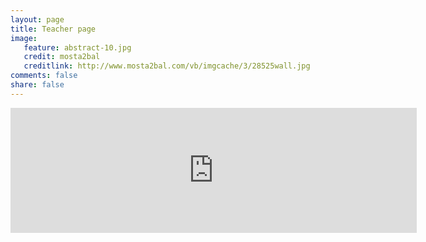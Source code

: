 ```yaml
---
layout: page
title: Teacher page
image: 
   feature: abstract-10.jpg
   credit: mosta2bal
   creditlink: http://www.mosta2bal.com/vb/imgcache/3/28525wall.jpg
comments: false
share: false
---
```



<iframe src="https://drive.google.com/embeddedfolderview?id=0BycjBNS3AKDWNFBtN1NsdHE4Q00#list" width="650" height="200" frameborder="0"></iframe>

